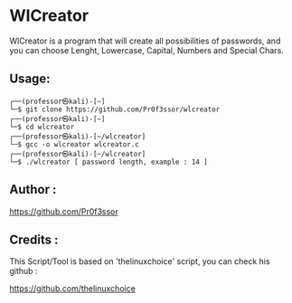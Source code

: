 

# WlCreator 

WlCreator is a program that will create all possibilities of passwords, and you can choose Lenght, Lowercase, Capital, Numbers and Special Chars.

## Usage:
```
┌──(professor㉿kali)-[~]
└─$ git clone https://github.com/Pr0f3ssor/wlcreator
┌──(professor㉿kali)-[~]
└─$ cd wlcreator
┌──(professor㉿kali)-[~/wlcreator]
└─$ gcc -o wlcreator wlcreator.c
┌──(professor㉿kali)-[~/wlcreator]
└─$ ./wlcreator [ password length, example : 14 ]
```

## Author :

https://github.com/Pr0f3ssor

## Credits :

This Script/Tool is based on 'thelinuxchoice' script, you can check his github :

https://github.com/thelinuxchoice
